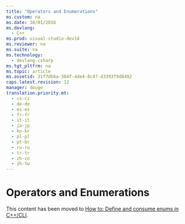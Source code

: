```yaml
---
title: "Operators and Enumerations"
ms.custom: na
ms.date: 10/01/2016
ms.devlang: 
  - C++
ms.prod: visual-studio-dev14
ms.reviewer: na
ms.suite: na
ms.technology: 
  - devlang-csharp
ms.tgt_pltfrm: na
ms.topic: article
ms.assetid: 31f7db6a-304f-4de4-8c47-43393f9d8492
caps.latest.revision: 12
manager: douge
translation.priority.mt: 
  - cs-cz
  - de-de
  - es-es
  - fr-fr
  - it-it
  - ja-jp
  - ko-kr
  - pl-pl
  - pt-br
  - ru-ru
  - tr-tr
  - zh-cn
  - zh-tw
---
```

# Operators and Enumerations
This content has been moved to [How to: Define and consume enums in C++/CLI](../Topic/How%20to:%20Define%20and%20consume%20enums%20in%20C++-CLI.md).
